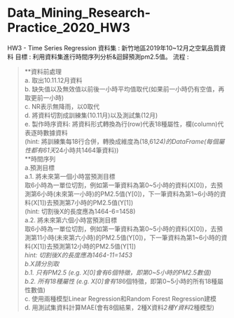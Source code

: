 # Data_Mining_Research-Practice_2020_HW3
HW3 - Time Series Regression
資料集 : 新竹地區2019年10~12月之空氣品質資料
目標 : 利用資料集進行時間序列分析&迴歸預測pm2.5值。
流程 :
>**資料前處理  
 a. 取出10.11.12月資料  
 b. 缺失值以及無效值以前後一小時平均值取代(如果前一小時仍有空值，再取更前一小時)  
 c. NR表示無降雨，以0取代  
 d. 將資料切割成訓練集(10.11月)以及測試集(12月)  
 e. 製作時序資料: 將資料形式轉換為行(row)代表18種屬性，欄(column)代表逐時數據資料  
 (hint: 將訓練集每18行合併，轉換成維度為(18,61*24)的DataFrame(每個屬性都有61天*24小時共1464筆資料))  
**時間序列  
 a.預測目標  
 a.1. 將未來第一個小時當預測目標  
  取6小時為一單位切割，例如第一筆資料為第0~5小時的資料(X[0])，去預測第6小時(未來第一小時)的PM2.5值(Y[0])，下一筆資料為第1~6小時的資料(X[1])去預測第7小時的PM2.5值(Y[1])    
  (hint: 切割後X的長度應為1464-6=1458)  
  a.2. 將未來第六個小時當預測目標  
取6小時為一單位切割，例如第一筆資料為第0~5小時的資料(X[0])，去預測第11小時(未來第六小時)的PM2.5值(Y[0])，下一筆資料為第1~6小時的資料(X[1])去預測第12小時的PM2.5值(Y[1])    
*hint: 切割後X的長度應為1464-11=1453  
 b.X請分別取  
 b.1. 只有PM2.5 (e.g. X[0]會有6個特徵，即第0~5小時的PM2.5數值)  
 b.2. 所有18種屬性 (e.g. X[0]會有18*6個特徵，即第0~5小時的所有18種屬性數值)  
 c. 使用兩種模型Linear Regression和Random Forest Regression建模  
 d. 用測試集資料計算MAE(會有8個結果，2種X資料*2種Y資料*2種模型)  
